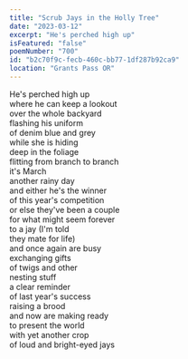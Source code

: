 ```yaml
---
title: "Scrub Jays in the Holly Tree"
date: "2023-03-12"
excerpt: "He's perched high up"
isFeatured: "false"
poemNumber: "700"
id: "b2c70f9c-fecb-460c-bb77-1df287b92ca9"
location: "Grants Pass OR"
---
```


He's perched high up  
where he can keep a lookout  
over the whole backyard  
flashing his uniform  
of denim blue and grey  
while she is hiding  
deep in the foliage  
flitting from branch to branch  
it's March  
another rainy day  
and either he's the winner  
of this year's competition  
or else they've been a couple  
for what might seem forever  
to a jay (I'm told  
they mate for life)  
and once again are busy  
exchanging gifts  
of twigs and other  
nesting stuff  
a clear reminder  
of last year's success  
raising a brood  
and now are making ready  
to present the world  
with yet another crop  
of loud and bright-eyed jays
